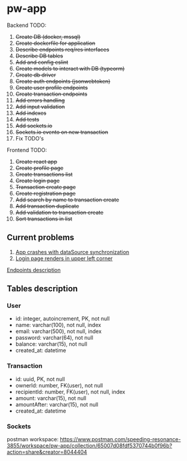 # pw-app

Backend TODO:

1. ~~Create DB (docker, mssql)~~
1. ~~Create dockerfile for application~~
1. ~~Describe endpoints req/res interfaces~~
1. ~~Describe DB tables~~
1. ~~Add and config eslint~~
1. ~~Create models to interact with DB (typeorm)~~
1. ~~Create db driver~~
1. ~~Create auth endpoints (jsonwebtoken)~~
1. ~~Create user profile endpoints~~
1. ~~Create transaction endpoints~~
1. ~~Add errors handling~~
1. ~~Add input validation~~
1. ~~Add indexes~~
1. ~~Add tests~~
1. ~~Add sockets.io~~
1. ~~Sockets.io evento on new transaction~~
1. Fix TODO's

Frontend TODO:
1. ~~Create react app~~
1. ~~Create profile page~~
1. ~~Create transactions list~~
1. ~~Create login page~~
1. ~~Transaction create page~~
1. ~~Create registration page~~
1. ~~Add search by name to transaction create~~
1. ~~Add transaction duplicate~~
1. ~~Add validation to transaction create~~
1. ~~Sort transactions in list~~


## Current problems

1. [App crashes with dataSource synchronization](backend/src/adapters/dataSource.ts#28)
1. [Login page renders in upper left corner](frontend/src/App.tsx)

[Endpoints description](ENDPOINTS.md)

## Tables description

### User
- id: integer, autoincrement, PK, not null
- name: varchar(100), not null, index
- email: varchar(500), not null, index
- password: varchar(64), not null
- balance: varchar(15), not null
- created_at: datetime

### Transaction
- id: uuid, PK, not null
- ownerId: number, FK(user), not null
- recipientId: number, FK(user), not null, index
- amount: varchar(15), not null
- amountAfter: varchar(15), not null
- created_at: datetime

### Sockets

postman workspace: https://www.postman.com/speeding-resonance-3855/workspace/pw-app/collection/65007d08fdf5370744b0f96b?action=share&creator=8044404